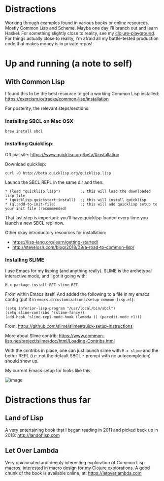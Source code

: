 # Distractions

Working through examples found in various books or online resources. Mostly Common Lisp and Scheme. Maybe one day I'll branch out and learn Haskel. For something slightly close to reality, see my [clojure-playground](https://github.com/lfborjas/clojure-playground). For things actually close to reality, I'm afraid all my battle-tested production code that makes money is in private repos!

# Up and running (a note to self)

## With Common Lisp

I found this to be the best resource to get a working Common Lisp installed: https://exercism.io/tracks/common-lisp/installation

For posterity, the relevant steps/sections:

### Installing SBCL on Mac OSX

	brew install sbcl

### Installing Quicklisp:

Official site: https://www.quicklisp.org/beta/#installation

Download quicklisp:

	curl -O http://beta.quicklisp.org/quicklisp.lisp


Launch the SBCL REPL in the same dir and then:

	* (load "quicklisp.lisp")         ;; this will load the downloaded lisp file
	* (quicklisp-quickstart:install)  ;; this will install quicklisp
	* (ql:add-to-init-file)           ;; this will add quicklisp setup to your init file (recommended)

That last step is important: you'll have quicklisp loaded every time you launch a new SBCL repl now.

Other okay introductory resources for installation:

* https://lisp-lang.org/learn/getting-started/
* http://stevelosh.com/blog/2018/08/a-road-to-common-lisp/

### Installing SLIME

I use Emacs for my lisping (and anything really). SLIME is the archetypal interactive mode, and I got it going with:

    M-x package-install RET slime RET
    
From within Emacs itself. And added the following to a file in my emacs config (put it in `emacs.d/customizations/setup-common-lisp.el`):

    (setq inferior-lisp-program "/usr/local/bin/sbcl")
    (setq slime-contribs '(slime-fancy))
    (add-hook 'slime-repl-mode-hook (lambda () (paredit-mode +1)))
    
    

From: https://github.com/slime/slime#quick-setup-instructions

More about Slime contrib: https://www.common-lisp.net/project/slime/doc/html/Loading-Contribs.html

With the contribs in place, one can just launch slime with `M-x slime` and the better REPL (i.e. not the default SBCL `*` prompt with no autocompletion) should show up.

My current Emacs setup for  looks like this:

![image](https://user-images.githubusercontent.com/82133/48101662-d2857980-e1f5-11e8-97a7-dc8e3162e0e4.png)


# Distractions thus far

## Land of Lisp

A very entertaining book that I began reading in 2011 and picked back up in 2018: http://landoflisp.com

## Let Over Lambda

Very opinionated and deeply interesting exploration of Common Lisp macros, interested in macro design for my Clojure explorations. A good chunk of the book is available online, at: https://letoverlambda.com

